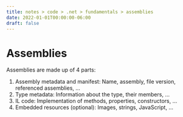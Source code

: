 ```yaml
---
title: notes > code > .net > fundamentals > assemblies
date: 2022-01-01T00:00:00-06:00
draft: false
---
```


# Assemblies
Assemblies are made up of 4 parts:
1. Assembly metadata and manifest:  Name, assembly, file version, referenced assemblies, …
2. Type metadata:  Information about the type, their members, …
3. IL code:  Implementation of methods, properties, constructors, …
4. Embedded resources (optional):  Images, strings, JavaScript, …
